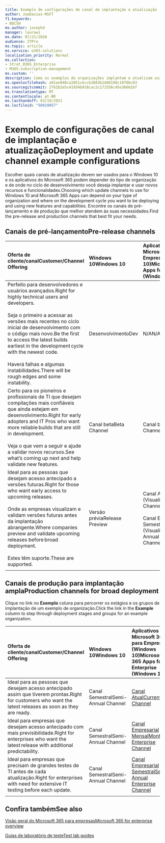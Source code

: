```yaml
---
title: Exemplo de configurações de canal de implantação e atualização
author: JoeDavies-MSFT
f1.keywords:
- NOCSH
ms.author: josephd
manager: laurawi
ms.date: 07/21/2020
audience: ITPro
ms.topic: article
ms.service: o365-solutions
localization_priority: Normal
ms.collection:
- Strat_O365_Enterprise
- M365-subscription-management
ms.custom: ''
description: Como os exemplos de organizações implantam e atualizam usando canais.
ms.openlocfilehash: a91ee948ca2051ceccb3883b2dd0198c1070bc03
ms.sourcegitcommit: 27b2b2e5c41934b918cac2c171556c45e36661bf
ms.translationtype: MT
ms.contentlocale: pt-BR
ms.lasthandoff: 03/19/2021
ms.locfileid: "50919057"
---
```

# <a name="deployment-and-update-channel-example-configurations"></a><span data-ttu-id="e3018-103">Exemplo de configurações de canal de implantação e atualização</span><span class="sxs-lookup"><span data-stu-id="e3018-103">Deployment and update channel example configurations</span></span>

<span data-ttu-id="e3018-104">Escolher quais canais de atualização devem ser usados para o Windows 10 e os aplicativos do Microsoft 365 podem depender do tipo de organização e de onde no ciclo de desenvolvimento você deseja implantar e usar novos recursos e funcionalidades.</span><span class="sxs-lookup"><span data-stu-id="e3018-104">Choosing which update channels to use for Windows 10 and Microsoft 365 Apps can depend on your type of organization and where on the development cycle you want to be deploying and using new features and capabilities.</span></span> <span data-ttu-id="e3018-105">Encontre os canais de pré-lançamento e de produção que melhor atendem às suas necessidades.</span><span class="sxs-lookup"><span data-stu-id="e3018-105">Find the pre-release and production channels that best fit your needs.</span></span>

## <a name="pre-release-channels"></a><span data-ttu-id="e3018-106">Canais de pré-lançamento</span><span class="sxs-lookup"><span data-stu-id="e3018-106">Pre-release channels</span></span>

| <span data-ttu-id="e3018-107">Oferta de cliente/canal</span><span class="sxs-lookup"><span data-stu-id="e3018-107">Customer/Channel Offering</span></span> | <span data-ttu-id="e3018-108">Windows 10</span><span class="sxs-lookup"><span data-stu-id="e3018-108">Windows 10</span></span> | <span data-ttu-id="e3018-109">Aplicativos do Microsoft 365 para Empresas (Windows 10)</span><span class="sxs-lookup"><span data-stu-id="e3018-109">Microsoft 365 Apps for Enterprise (Windows 10)</span></span> |
|:-------|:-------|:-----|
| <span data-ttu-id="e3018-110">Perfeito para desenvolvedores e usuários avançados.</span><span class="sxs-lookup"><span data-stu-id="e3018-110">Right for highly technical users and developers.</span></span> <br><br> <span data-ttu-id="e3018-111">Seja o primeiro a acessar as versões mais recentes no ciclo inicial de desenvolvimento com o código mais novo.</span><span class="sxs-lookup"><span data-stu-id="e3018-111">Be the first to access the latest builds earliest in the development cycle with the newest code.</span></span> <br><br> <span data-ttu-id="e3018-112">Haverá falhas e algumas instabilidades.</span><span class="sxs-lookup"><span data-stu-id="e3018-112">There will be rough edges and some instability.</span></span> | <span data-ttu-id="e3018-113">Desenvolvimento</span><span class="sxs-lookup"><span data-stu-id="e3018-113">Dev</span></span> | <span data-ttu-id="e3018-114">N/A</span><span class="sxs-lookup"><span data-stu-id="e3018-114">N/A</span></span> |
| <span data-ttu-id="e3018-115">Certo para os pioneiros e profissionais de TI que desejam compilações mais confiáveis que ainda estejam em desenvolvimento.</span><span class="sxs-lookup"><span data-stu-id="e3018-115">Right for early adopters and IT Pros who want more reliable builds that are still in development.</span></span> <br><br> <span data-ttu-id="e3018-116">Veja o que vem a seguir e ajude a validar novos recursos.</span><span class="sxs-lookup"><span data-stu-id="e3018-116">See what’s coming up next and help validate new features.</span></span> | <span data-ttu-id="e3018-117">Canal beta</span><span class="sxs-lookup"><span data-stu-id="e3018-117">Beta Channel</span></span> | <span data-ttu-id="e3018-118">Canal beta</span><span class="sxs-lookup"><span data-stu-id="e3018-118">Beta Channel</span></span> |
| <span data-ttu-id="e3018-119">Ideal para as pessoas que desejam acesso antecipado a versões futuras.</span><span class="sxs-lookup"><span data-stu-id="e3018-119">Right for those who want early access to upcoming releases.</span></span> <br><br> <span data-ttu-id="e3018-120">Onde as empresas visualizam e validam versões futuras antes da implantação abrangente.</span><span class="sxs-lookup"><span data-stu-id="e3018-120">Where companies preview and validate upcoming releases before broad deployment.</span></span> <br><br> <span data-ttu-id="e3018-121">Estes têm suporte.</span><span class="sxs-lookup"><span data-stu-id="e3018-121">These are supported.</span></span> <br>  | <span data-ttu-id="e3018-122">Versão prévia</span><span class="sxs-lookup"><span data-stu-id="e3018-122">Release Preview</span></span> | <span data-ttu-id="e3018-123">Canal Atual (Visualização)</span><span class="sxs-lookup"><span data-stu-id="e3018-123">Current Channel (Preview)</span></span> <br><br> <span data-ttu-id="e3018-124">Canal Empresarial Semestral (Visualização)</span><span class="sxs-lookup"><span data-stu-id="e3018-124">Semi-Annual Enterprise Channel (Preview)</span></span>|
||||

## <a name="production-channels-for-broad-deployment"></a><span data-ttu-id="e3018-125">Canais de produção para implantação ampla</span><span class="sxs-lookup"><span data-stu-id="e3018-125">Production channels for broad deployment</span></span>

<span data-ttu-id="e3018-126">Clique no link no **Exemplo** coluna para percorrer os estágios e os grupos de implantação de um exemplo de organização.</span><span class="sxs-lookup"><span data-stu-id="e3018-126">Click the link in the **Example** column to step through deployment stages and groups for an example organization.</span></span>

| <span data-ttu-id="e3018-127">Oferta de cliente/canal</span><span class="sxs-lookup"><span data-stu-id="e3018-127">Customer/Channel Offering</span></span> | <span data-ttu-id="e3018-128">Windows 10</span><span class="sxs-lookup"><span data-stu-id="e3018-128">Windows 10</span></span> | <span data-ttu-id="e3018-129">Aplicativos do Microsoft 365 para Empresas (Windows 10)</span><span class="sxs-lookup"><span data-stu-id="e3018-129">Microsoft 365 Apps for Enterprise (Windows 10)</span></span> | <span data-ttu-id="e3018-130">Exemplo</span><span class="sxs-lookup"><span data-stu-id="e3018-130">Example</span></span> |
|:-------|:-------|:-----|:-------|
| <span data-ttu-id="e3018-131">Ideal para as pessoas que desejam acesso antecipado assim que tiverem prontas.</span><span class="sxs-lookup"><span data-stu-id="e3018-131">Right for customers who want the latest releases as soon as they are ready.</span></span> | <span data-ttu-id="e3018-132">Canal Semestral</span><span class="sxs-lookup"><span data-stu-id="e3018-132">Semi-Annual Channel</span></span> | [<span data-ttu-id="e3018-133">Canal Atual</span><span class="sxs-lookup"><span data-stu-id="e3018-133">Current Channel</span></span>](/deployoffice/overview-update-channels#current-channel-overview) | [<span data-ttu-id="e3018-134">Versões mais recentes</span><span class="sxs-lookup"><span data-stu-id="e3018-134">Latest releases</span></span>](deploy-update-channels-examples-rapid-deploy.md) |
| <span data-ttu-id="e3018-135">Ideal para empresas que desejam acesso antecipado com mais previsibilidade.</span><span class="sxs-lookup"><span data-stu-id="e3018-135">Right for enterprises who want the latest release with additional predictability.</span></span> | <span data-ttu-id="e3018-136">Canal Semestral</span><span class="sxs-lookup"><span data-stu-id="e3018-136">Semi-Annual Channel</span></span> | [<span data-ttu-id="e3018-137">Canal Empresarial Mensal</span><span class="sxs-lookup"><span data-stu-id="e3018-137">Monthly Enterprise Channel</span></span>](/deployoffice/overview-update-channels#monthly-enterprise-channel-overview) |  |
| <span data-ttu-id="e3018-138">Ideal para empresas que precisam de grandes testes de TI antes de cada atualização.</span><span class="sxs-lookup"><span data-stu-id="e3018-138">Right for enterprises with need for extensive IT testing before each update.</span></span> | <span data-ttu-id="e3018-139">Canal Semestral</span><span class="sxs-lookup"><span data-stu-id="e3018-139">Semi-Annual Channel</span></span> | [<span data-ttu-id="e3018-140">Canal Empresarial Semestral</span><span class="sxs-lookup"><span data-stu-id="e3018-140">Semi-Annual Enterprise Channel</span></span>](/deployoffice/overview-update-channels#semi-annual-enterprise-channel-overview) |  |
|||||


## <a name="see-also"></a><span data-ttu-id="e3018-141">Confira também</span><span class="sxs-lookup"><span data-stu-id="e3018-141">See also</span></span>

[<span data-ttu-id="e3018-142">Visão geral do Microsoft 365 para empresas</span><span class="sxs-lookup"><span data-stu-id="e3018-142">Microsoft 365 for enterprise overview</span></span>](microsoft-365-overview.md)

[<span data-ttu-id="e3018-143">Guias de laboratório de teste</span><span class="sxs-lookup"><span data-stu-id="e3018-143">Test lab guides</span></span>](m365-enterprise-test-lab-guides.md)